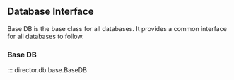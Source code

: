 ## Database Interface

Base DB is the base class for all databases. It provides a common interface for all databases to follow.


### Base DB

::: director.db.base.BaseDB
